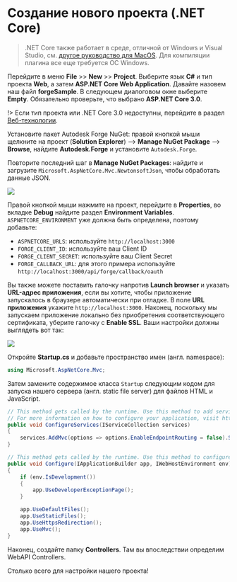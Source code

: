 # Создание нового проекта (.NET Core)

> .NET Core также работает в среде, отличной от Windows и Visual Studio, см. [другое руководство для MacOS](https://github.com/augustogoncalves/dotnetcoreheroku). Для компиляции плагина все еще требуется ОС Windows.

Перейдите в меню **File** >> **New** >> **Project**. Выберите язык **C#** и тип проекта **Web**, а затем **ASP.NET Core Web Application**. Давайте назовем наш файл **forgeSample**. В следующем диалоговом окне выберите **Empty**. Обязательно проверьте, что выбрано **ASP.NET Core 3.0**.

!> Если тип проекта или .NET Core 3.0 недоступны, перейдите в раздел [Веб-технологии](environment/tools/netcore).

Установите пакет Autodesk Forge NuGet: правой кнопкой мыши щелкните на проект (**Solution Explorer**) --> **Manage NuGet Package** --> **Browse**, найдите **Autodesk.Forge** и установите `Autodesk.Forge`.

Повторите последний шаг в **Manage NuGet Packages**: найдите и загрузите `Microsoft.AspNetCore.Mvc.NewtonsoftJson`, чтобы обработать данные JSON. 

![](_media/netcore/create_project.gif)

Правой кнопкой мыши нажмите на проект, перейдите в **Properties**, во вкладке **Debug** найдите раздел **Environment Variables**. `ASPNETCORE_ENVIRONMENT` уже должна быть определена, поэтому добавьте:

- `ASPNETCORE_URLS`: используйте `http://localhost:3000`
- `FORGE_CLIENT_ID`: используйте ваш Client ID
- `FORGE_CLIENT_SECRET`: используйте ваш Client Secret
- `FORGE_CALLBACK_URL`: для этого примера используйте `http://localhost:3000/api/forge/callback/oauth`

Вы также можете поставить галочку напротив **Launch browser** и указать **URL-адрес приложения**, если вы хотите, чтобы приложение запускалось в браузере автоматически при отладке. В поле **URL приложения** укажите `http://localhost:3000`. Наконец, поскольку мы запускаем приложение локально без приобретения соответствующего сертификата, уберите галочку с **Enable SSL**. Ваши настройки должны выглядеть вот так: 

![](_media/netcore/env_vars.png)

Откройте **Startup.cs** и добавьте пространство имен (англ. namespace):

```csharp
using Microsoft.AspNetCore.Mvc;
```

Затем замените содержимое класса `Startup` следующим кодом для запуска нашего сервера (англ. static file server) для файлов HTML и JavaScript.

```csharp
// This method gets called by the runtime. Use this method to add services to the container.
// For more information on how to configure your application, visit https://go.microsoft.com/fwlink/?LinkID=398940
public void ConfigureServices(IServiceCollection services)
{
    services.AddMvc(options => options.EnableEndpointRouting = false).SetCompatibilityVersion(CompatibilityVersion.Version_3_0).AddNewtonsoftJson();
}

// This method gets called by the runtime. Use this method to configure the HTTP request pipeline.
public void Configure(IApplicationBuilder app, IWebHostEnvironment env)
{
    if (env.IsDevelopment())
    {
        app.UseDeveloperExceptionPage();
    }

    app.UseDefaultFiles();
    app.UseStaticFiles();
    app.UseHttpsRedirection();
    app.UseMvc();
}
```

Наконец, создайте папку **Controllers**. Там вы впоследствии определим WebAPI Controllers.

Столько всего для настройки нашего проекта!
